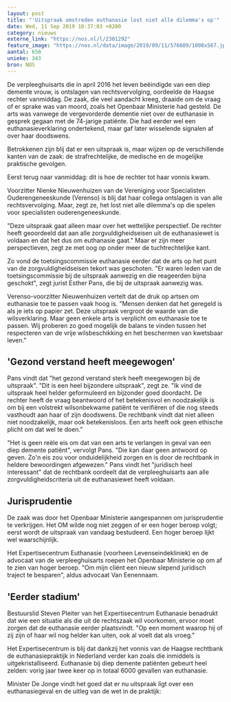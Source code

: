 ```yaml
---
layout: post
title: "'Uitspraak omstreden euthanasie lost niet alle dilemma's op'"
date: Wed, 11 Sep 2019 18:37:03 +0200
category: nieuws
externe_link: "https://nos.nl/l/2301292"
feature_image: "https://nos.nl/data/image/2019/09/11/576609/1008x567.jpg"
aantal: 650
unieke: 343
bron: NOS
---
```


<p>De verpleeghuisarts die in april 2016 het leven beëindigde van een diep demente vrouw, is ontslagen van rechtsvervolging, oordeelde de Haagse rechter vanmiddag. De zaak, die veel aandacht kreeg, draaide om de vraag of er sprake was van moord, zoals het Openbaar Ministerie had gesteld. De arts was vanwege de vergevorderde dementie niet over de euthanasie in gesprek gegaan met de 74-jarige patiënte. Die had eerder wel een euthanasieverklaring ondertekend, maar gaf later wisselende signalen af over haar doodswens.</p>
<p>Betrokkenen zijn blij dat er een uitspraak is, maar wijzen op de verschillende kanten van de zaak: de strafrechtelijke, de medische en de mogelijke praktische gevolgen.</p>
<p>Eerst terug naar vanmiddag: dit is hoe de rechter tot haar vonnis kwam.</p>
<p>Voorzitter Nienke Nieuwenhuizen van de Vereniging voor Specialisten Ouderengeneeskunde (Verenso) is blij dat haar collega ontslagen is van alle rechtsvervolging. Maar, zegt ze, het lost niet alle dilemma's op die spelen voor specialisten ouderengeneeskunde.</p>
<p>"Deze uitspraak gaat alleen maar over het wettelijke perspectief. De rechter heeft geoordeeld dat aan alle zorgvuldigheidseisen uit de euthanasiewet is voldaan en dat het dus om euthanasie gaat." Maar er zijn meer perspectieven, zegt ze met oog op onder meer de tuchtrechtelijke kant.</p>
<p>Zo vond de toetsingscommissie euthanasie eerder dat de arts op het punt van de zorgvuldigheidseisen tekort was geschoten. "Er waren leden van de toetsingscommissie bij de uitspraak aanwezig en die reageerden bijna geschokt", zegt jurist Esther Pans, die bij de uitspraak aanwezig was.</p>
<p>Verenso-voorzitter Nieuwenhuizen vertelt dat de druk op artsen om euthanasie toe te passen vaak hoog is. "Mensen denken dat het geregeld is als je iets op papier zet. Deze uitspraak vergroot de waarde van die wilsverklaring. Maar geen enkele arts is verplicht om euthanasie toe te passen. Wij proberen zo goed mogelijk de balans te vinden tussen het respecteren van de vrije wilsbeschikking en het beschermen van kwetsbaar leven."</p>
<h2>'Gezond verstand heeft meegewogen'</h2>
<p>Pans vindt dat "het gezond verstand sterk heeft meegewogen bij de uitspraak". "Dit is een heel bijzondere uitspraak", zegt ze. "Ik vind de uitspraak heel helder geformuleerd en bijzonder goed doordacht. De rechter heeft de vraag beantwoord of het betekenisvol en noodzakelijk is om bij een volstrekt wilsonbekwame patiënt te verifiëren of die nog steeds vasthoudt aan haar of zijn doodswens. De rechtbank vindt dat niet alleen niet noodzakelijk, maar ook betekenisloos. Een arts heeft ook geen ethische plicht om dat wel te doen."</p>
<p>"Het is geen reële eis om dat van een arts te verlangen in geval van een diep demente patiënt", vervolgt Pans. "Die kan daar geen antwoord op geven. Zo'n eis zou voor onduidelijkheid zorgen en is door de rechtbank in heldere bewoordingen afgewezen." Pans vindt het "juridisch heel interessant" dat de rechtbank oordeelt dat de verpleeghuisarts aan alle zorgvuldigheidscriteria uit de euthanasiewet heeft voldaan.</p>
<h2>Jurisprudentie</h2>
<p>De zaak was door het Openbaar Ministerie aangespannen om jurisprudentie te verkrijgen. Het OM wilde nog niet zeggen of er een hoger beroep volgt; eerst wordt de uitspraak van vandaag bestudeerd. Een hoger beroep lijkt wel waarschijnlijk.</p>
<p>Het Expertisecentrum Euthanasie (voorheen Levenseindekliniek) en de advocaat van de verpleeghuisarts roepen het Openbaar Ministerie op om af te zien van hoger beroep. "Om mijn cliënt een nieuw slepend juridisch traject te besparen", aldus advocaat Van Eenennaam.</p>
<h2>'Eerder stadium'</h2>
<p>Bestuurslid Steven Pleiter van het Expertisecentrum Euthanasie benadrukt dat wie een situatie als die uit de rechtszaak wil voorkomen, ervoor moet zorgen dat de euthanasie eerder plaatsvindt. "Op een moment waarop hij of zij zijn of haar wil nog helder kan uiten, ook al voelt dat als vroeg."</p>
<p>Het Expertisecentrum is blij dat dankzij het vonnis van de Haagse rechtbank de euthanasiepraktijk in Nederland verder kan zoals die inmiddels is uitgekristalliseerd. Euthanasie bij diep demente patiënten gebeurt heel zelden: vorig jaar twee keer op in totaal 6000 gevallen van euthanasie.</p>
<p>Minister De Jonge vindt het goed dat er nu uitspraak ligt over een euthanasiegeval en de uitleg van de wet in de praktijk:</p>
